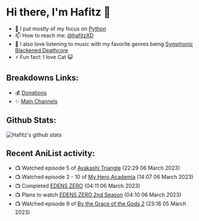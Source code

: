 # Hi there, I'm Hafitz 👋
- 🐍 I put mostly of my focus on [Python](https://python.org)
- 📫 How to reach me: [@hafitzXD](https://t.me/hafitzXD)
- 🎵 I also love listening to music with my favorite genres being [Symphonic Blackened Deathcore](https://youtu.be/qyYmS_iBcy4)
- ⚡ Fun fact: I love Cat 😺

## Breakdowns Links:
- 💰 [Donations](https://t.me/TheBreakdowns/2)
- ✨ [Main Channels](https://t.me/TheBreakdowns)

## Github Stats:
![Hafitz's github stats](https://github-readme-stats.vercel.app/api?username=breakdowns&show_icons=true&count_private=true&bg_color=00000000&text_color=777)

## Recent AniList activity:
<!-- ANILIST_ACTIVITY:start -->

-   📺 Watched episode 5 of [Ayakashi Triangle](https://anilist.co/anime/142849) (22:29 06 March 2023)
-   📺 Watched episode 2 - 10 of [My Hero Academia](https://anilist.co/anime/21459) (14:07 06 March 2023)
-   📺 Completed [EDENS ZERO](https://anilist.co/anime/119683) (04:11 06 March 2023)
-   📺 Plans to watch [EDENS ZERO 2nd Season](https://anilist.co/anime/144932) (04:10 06 March 2023)
-   📺 Watched episode 9 of [By the Grace of the Gods 2](https://anilist.co/anime/135102) (23:18 05 March 2023)

<!-- ANILIST_ACTIVITY:end -->
